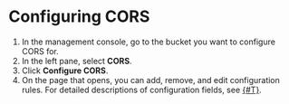 # Configuring CORS

1. In the management console, go to the bucket you want to configure CORS for.
2. In the left pane, select **CORS**.
3. Click **Configure CORS**.
4. On the page that opens, you can add, remove, and edit configuration rules. For detailed descriptions of configuration fields, see [{#T}](configuration.md).

